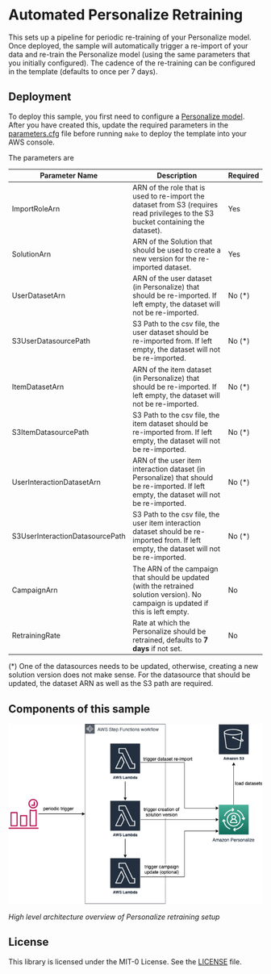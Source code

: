 # Automated Personalize Retraining

This sets up a pipeline for periodic re-training of your Personalize model.
Once deployed, the sample will automatically trigger a re-import of your data and re-train the Personalize model (using the same parameters that you initially configured). The cadence of the re-training can be configured in the template (defaults to once per 7 days).

## Deployment

To deploy this sample, you first need to configure a [Personalize model](https://eu-west-1.console.aws.amazon.com/personalize/home?region=eu-west-1). After you have created this, update the required parameters in the [parameters.cfg](parameters.cfg) file before running `make` to deploy the template into your AWS console.

The parameters are

| Parameter Name                  | Description                                                                                                                                | Required |
|---------------------------------|--------------------------------------------------------------------------------------------------------------------------------------------|----------|
| ImportRoleArn                   | ARN of the role that is used to re-import the dataset from S3 (requires read privileges to the S3 bucket containing the dataset).          | Yes      |
| SolutionArn                     | ARN of the Solution that should be used to create a new version for the re-imported dataset.                                               | Yes      |
| UserDatasetArn                  | ARN of the user dataset (in Personalize) that should be re-imported. If left empty, the dataset will not be re-imported.                   | No (*)   |
| S3UserDatasourcePath            | S3 Path to the csv file, the user dataset should be re-imported from. If left empty, the dataset will not be re-imported.                  | No (*)   |
| ItemDatasetArn                  | ARN of the item dataset (in Personalize) that should be re-imported. If left empty, the dataset will not be re-imported.                   | No (*)   |
| S3ItemDatasourcePath            | S3 Path to the csv file, the item dataset should be re-imported from. If left empty, the dataset will not be re-imported.                  | No (*)   |
| UserInteractionDatasetArn       | ARN of the user item interaction dataset (in Personalize) that should be re-imported. If left empty, the dataset will not be re-imported.  | No (*)   |
| S3UserInteractionDatasourcePath | S3 Path to the csv file, the user item interaction dataset should be re-imported from. If left empty, the dataset will not be re-imported. | No (*)   |
| CampaignArn                     | The ARN of the campaign that should be updated (with the retrained solution version). No campaign is updated if this is left empty.        | No       |
| RetrainingRate                  | Rate at which the Personalize should be retrained, defaults to **7 days** if not set.                                                      | No       |

(*) One of the datasources needs to be updated, otherwise, creating a new solution version does not make sense. For the datasource that should be updated, the dataset ARN as well as the S3 path are required.

## Components of this sample

![Architecture Diagram](PersonalizeRetraining.png "High level architecture overview of Personalize retraining setup")

*High level architecture overview of Personalize retraining setup*

## License

This library is licensed under the MIT-0 License. See the [LICENSE](LICENSE) file.

